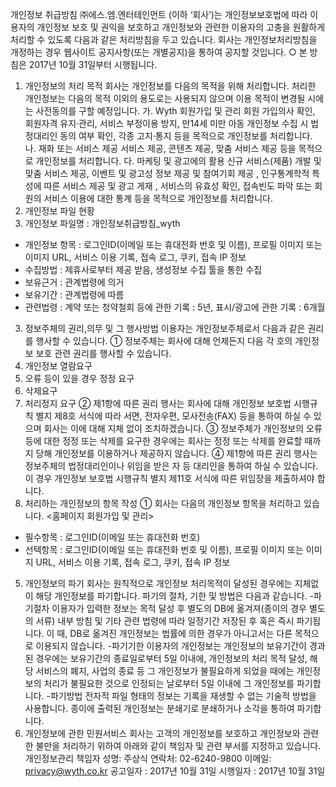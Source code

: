 개인정보 취급방침
㈜에스.엠.엔터테인먼트 (이하 ‘회사’)는 개인정보보호법에 따라 이용자의 개인정보 보호 및 권익을 보호하고 개인정보와 관련한 이용자의 고충을 원활하게 처리할 수 있도록 다음과 같은 처리방침을 두고 있습니다.
회사는 개인정보처리방침을 개정하는 경우 웹사이트 공지사항(또는 개별공지)을 통하여 공지할 것입니다.
○ 본 방침은 2017년 10월 31일부터 시행됩니다.
1. 개인정보의 처리 목적
회사는 개인정보를 다음의 목적을 위해 처리합니다. 처리한 개인정보는 다음의 목적 이외의 용도로는 사용되지 않으며 이용 목적이 변경될 시에는 사전동의를 구할 예정입니다.
가. Wyth 회원가입 및 관리
회원 가입의사 확인, 회원자격 유지·관리, 서비스 부정이용 방지, 만14세 미만 아동 개인정보 수집 시 법정대리인 동의 여부 확인, 각종 고지·통지 등을 목적으로 개인정보를 처리합니다.
나. 재화 또는 서비스 제공
서비스 제공, 콘텐츠 제공, 맞춤 서비스 제공 등을 목적으로 개인정보를 처리합니다.
다. 마케팅 및 광고에의 활용
신규 서비스(제품) 개발 및 맞춤 서비스 제공, 이벤트 및 광고성 정보 제공 및 참여기회 제공 , 인구통계학적 특성에 따른 서비스 제공 및 광고 게재 , 서비스의 유효성 확인, 접속빈도 파악 또는 회원의 서비스 이용에 대한 통계 등을 목적으로 개인정보를 처리합니다.
2. 개인정보 파일 현황
1. 개인정보 파일명 : 개인정보취급방침_wyth
- 개인정보 항목 : 로그인ID(이메일 또는 휴대전화 번호 및 이름), 프로필 이미지 또는 이미지 URL, 서비스 이용 기록, 접속 로그, 쿠키, 접속 IP 정보
- 수집방법 : 제휴사로부터 제공 받음, 생성정보 수집 툴을 통한 수집
- 보유근거 : 관계법령에 의거
- 보유기간 : 관계법령에 따름
- 관련법령 : 계약 또는 청약철회 등에 관한 기록 : 5년, 표시/광고에 관한 기록 : 6개월
3. 정보주체의 권리,의무 및 그 행사방법
이용자는 개인정보주체로서 다음과 같은 권리를 행사할 수 있습니다.
① 정보주체는 회사에 대해 언제든지 다음 각 호의 개인정보 보호 관련 권리를 행사할 수 있습니다.
1. 개인정보 열람요구
2. 오류 등이 있을 경우 정정 요구
3. 삭제요구
4. 처리정지 요구
② 제1항에 따른 권리 행사는 회사에 대해 개인정보 보호법 시행규칙 별지 제8호 서식에 따라 서면, 전자우편, 모사전송(FAX) 등을 통하여 하실 수 있으며 회사는 이에 대해 지체 없이 조치하겠습니다.
③ 정보주체가 개인정보의 오류 등에 대한 정정 또는 삭제를 요구한 경우에는 회사는 정정 또는 삭제를 완료할 때까지 당해 개인정보를 이용하거나 제공하지 않습니다.
④ 제1항에 따른 권리 행사는 정보주체의 법정대리인이나 위임을 받은 자 등 대리인을 통하여 하실 수 있습니다. 이 경우 개인정보 보호법 시행규칙 별지 제11호 서식에 따른 위임장을 제출하셔야 합니다.
4. 처리하는 개인정보의 항목 작성
① 회사는 다음의 개인정보 항목을 처리하고 있습니다.
<홈페이지 회원가입 및 관리>
- 필수항목 : 로그인ID(이메일 또는 휴대전화 번호)
- 선택항목 : 로그인ID(이메일 또는 휴대전화 번호 및 이름), 프로필 이미지 또는 이미지 URL, 서비스 이용 기록, 접속 로그, 쿠키, 접속 IP 정보
5. 개인정보의 파기
회사는 원칙적으로 개인정보 처리목적이 달성된 경우에는 지체없이 해당 개인정보를 파기합니다. 파기의 절차, 기한 및 방법은 다음과 같습니다.
-파기절차
이용자가 입력한 정보는 목적 달성 후 별도의 DB에 옮겨져(종이의 경우 별도의 서류) 내부 방침 및 기타 관련 법령에 따라 일정기간 저장된 후 혹은 즉시 파기됩니다. 이 때, DB로 옮겨진 개인정보는 법률에 의한 경우가 아니고서는 다른 목적으로 이용되지 않습니다.
-파기기한
이용자의 개인정보는 개인정보의 보유기간이 경과된 경우에는 보유기간의 종료일로부터 5일 이내에, 개인정보의 처리 목적 달성, 해당 서비스의 폐지, 사업의 종료 등 그 개인정보가 불필요하게 되었을 때에는 개인정보의 처리가 불필요한 것으로 인정되는 날로부터 5일 이내에 그 개인정보를 파기합니다.
-파기방법
전자적 파일 형태의 정보는 기록을 재생할 수 없는 기술적 방법을 사용합니다.
종이에 출력된 개인정보는 분쇄기로 분쇄하거나 소각을 통하여 파기합니다.
6. 개인정보에 관한 민원서비스
회사는 고객의 개인정보를 보호하고 개인정보와 관련한 불만을 처리하기 위하여 아래와 같이 책임자 및 관련 부서를 지정하고 있습니다.
개인정보관리 책임자
성명: 주상식
연락처: 02-6240-9800
이메일: privacy@wyth.co.kr
공고일자 : 2017년 10월 31일
시행일자 : 2017년 10월 31일